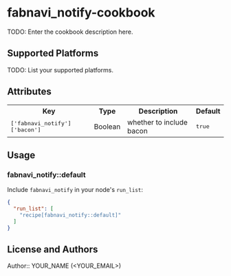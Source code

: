 # fabnavi_notify-cookbook

TODO: Enter the cookbook description here.

## Supported Platforms

TODO: List your supported platforms.

## Attributes

<table>
  <tr>
    <th>Key</th>
    <th>Type</th>
    <th>Description</th>
    <th>Default</th>
  </tr>
  <tr>
    <td><tt>['fabnavi_notify']['bacon']</tt></td>
    <td>Boolean</td>
    <td>whether to include bacon</td>
    <td><tt>true</tt></td>
  </tr>
</table>

## Usage

### fabnavi_notify::default

Include `fabnavi_notify` in your node's `run_list`:

```json
{
  "run_list": [
    "recipe[fabnavi_notify::default]"
  ]
}
```

## License and Authors

Author:: YOUR_NAME (<YOUR_EMAIL>)
